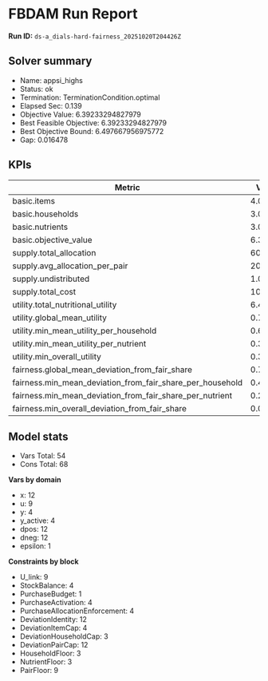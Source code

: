 # FBDAM Run Report

**Run ID:** `ds-a_dials-hard-fairness_20251020T204426Z`

## Solver summary
- Name: appsi_highs
- Status: ok
- Termination: TerminationCondition.optimal
- Elapsed Sec: 0.139
- Objective Value: 6.39233294827979
- Best Feasible Objective: 6.39233294827979
- Best Objective Bound: 6.497667956975772
- Gap: 0.016478

## KPIs
| Metric | Value |
|---|---|
| basic.items | 4.0 |
| basic.households | 3.0 |
| basic.nutrients | 3.0 |
| basic.objective_value | 6.39233 |
| supply.total_allocation | 60.0 |
| supply.avg_allocation_per_pair | 20.0 |
| supply.undistributed | 1.0 |
| supply.total_cost | 10.0 |
| utility.total_nutritional_utility | 6.43106 |
| utility.global_mean_utility | 0.71456 |
| utility.min_mean_utility_per_household | 0.63941 |
| utility.min_mean_utility_per_nutrient | 0.36488 |
| utility.min_overall_utility | 0.32725 |
| fairness.global_mean_deviation_from_fair_share | 0.73148 |
| fairness.min_mean_deviation_from_fair_share_per_household | 0.41667 |
| fairness.min_mean_deviation_from_fair_share_per_nutrient | 0.2963 |
| fairness.min_overall_deviation_from_fair_share | 0.0 |

## Model stats
- Vars Total: 54
- Cons Total: 68

**Vars by domain**
- x: 12
- u: 9
- y: 4
- y_active: 4
- dpos: 12
- dneg: 12
- epsilon: 1

**Constraints by block**
- U_link: 9
- StockBalance: 4
- PurchaseBudget: 1
- PurchaseActivation: 4
- PurchaseAllocationEnforcement: 4
- DeviationIdentity: 12
- DeviationItemCap: 4
- DeviationHouseholdCap: 3
- DeviationPairCap: 12
- HouseholdFloor: 3
- NutrientFloor: 3
- PairFloor: 9
